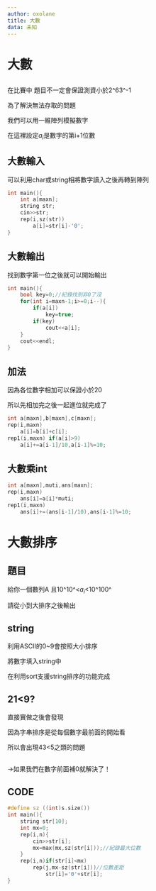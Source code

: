```yaml
---
author: oxolane
title: 大數
data: 未知
---
```


# 大數

## 
在比賽中 題目不一定會保證測資小於2^63^-1

為了解決無法存取的問題

我們可以用一維陣列模擬數字

在這裡設定$a_i$是數字的第i+1位數

## 大數輸入

可以利用char或string相將數字讀入之後再轉到陣列

```c++
int main(){
    int a[maxn];
    string str;
    cin>>str;
    rep(i,sz(str))
        a[i]=str[i]-'0';
}
```
## 大數輸出

找到數字第一位之後就可以開始輸出

```c++
int main(){
    bool key=0;//紀錄找到非0了沒
    for(int i=maxn-1;i>=0;i--){
        if(a[i])
            key=true;
        if(key)
            cout<<a[i];
    }
    cout<<endl;
}

```

## 加法

因為各位數字相加可以保證小於20

所以先相加完之後一起進位就完成了

```c++
int a[maxn],b[maxn],c[maxn];
rep(i,maxn)
    a[i]=b[i]+c[i];
rep1(i,maxn) if(a[i]>9)
    a[i]+=a[i-1]/10,a[i-1]%=10;
```      

## 大數乘int

```c++
int a[maxn],muti,ans[maxn];
rep(i,maxn)
    ans[i]=a[i]*muti;
rep1(i,maxn)
    ans[i]+=(ans[i-1]/10),ans[i-1]%=10;
```

# 大數排序

## 題目
給你一個數列A 且10^10^<$a_i$<10^100^

請從小到大排序之後輸出

## string
利用ASCII的0~9會按照大小排序

將數字填入string中

在利用sort支援string排序的功能完成

## 21<9?
直接實做之後會發現

因為字串排序是從每個數字最前面的開始看

所以會出現43<5之類的問題 

## 
->如果我們在數字前面補0就解決了！

## CODE
```c++
#define sz ((int)s.size())
int main(){
    string str[10];
    int mx=0;
    rep(i,n){
        cin>>str[i];
        mx=max(mx,sz(str[i]));//紀錄最大位數
    }
    rep(i,n)if(str[i]<mx)
        rep(j,mx-sz(str[i]))//位數差距
            str[i]='0'+str[i];
}
```